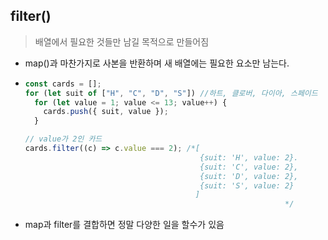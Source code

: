 ## filter()

> 배열에서 필요한 것들만 남길 목적으로 만들어짐

- map()과 마찬가지로 사본을 반환하며 새 배열에는 필요한 요소만 남는다.
- ```js
  const cards = [];
  for (let suit of ["H", "C", "D", "S"]) //하트, 클로버, 다이아, 스페이드
    for (let value = 1; value <= 13; value++) {
      cards.push({ suit, value });
    }

  // value가 2인 카드
  cards.filter((c) => c.value === 2); /*[
                                         {suit: 'H', value: 2}.
                                         {suit: 'C', value: 2},
                                         {suit: 'D', value: 2},
                                         {suit: 'S', value: 2}
                                        ]
                                                            */
  ```

- map과 filter를 결합하면 정말 다양한 일을 할수가 있음
